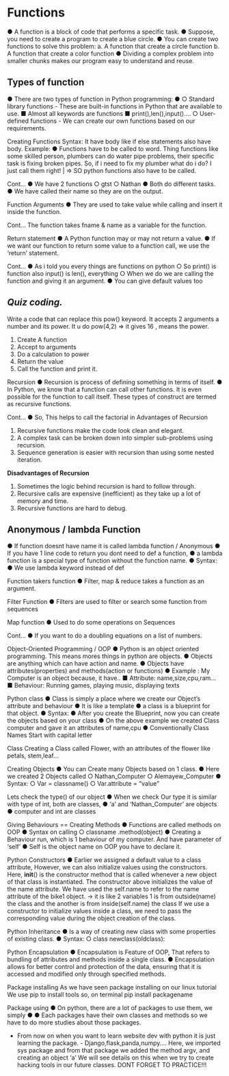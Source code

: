 # Functions
● A function is a block of code that performs a specific
task.
● Suppose, you need to create a program to create a blue
circle.
● You can create two functions to solve this problem:
a. A function that create a circle function
b. A function that create a color function
● Dividing a complex problem into smaller chunks makes
our program easy to understand and reuse.
## Types of function
● There are two types of function in Python programming:
●
○ Standard library functions - These are built-in
functions in Python that are available to use.
■ Almost all keywords are functions
■ print(),len(),input()....
○ User-defined functions - We can create our own
functions based on our requirements.

Creating Functions
Syntax: It have body like if else statements also have
body.
Example:
● Functions have to be called to word. Thing functions like some skilled person, plumbers
can do water pipe problems, their specific task is fixing broken pipes. So, if i need to fix my
plumber what do i do? I just call them right! | => SO python functions also have to be
called.

Cont…
● We have 2 functions
○ gtst
○ Nathan
● Both do different
tasks.
● We have called their
name so they are on
the output.

Function Arguments
● They are used to take value while calling and insert it inside the function.

Cont…
The function takes fname & name
as a variable for the function.

Return statement
● A Python function may or may not return a value.
● If we want our function to return some value to a function call, we use
the ‘return’ statement. 

Cont…
● As i told you every things are functions on python
○ So print() is function also input() is len(), everything
○ When we do we are calling the function and giving it an argument.
● You can give default values too

##  *Quiz coding.*
Write a code that can replace this pow() keyword. It accepts 2 arguments a number and its
power. It u do pow(4,2) => it gives 16 , means the power.
1) Create A function
2) Accept to arguments
3) Do a calculation to power
4) Return the value
5) Call the function and print it.

Recursion
● Recursion is process of defining something in terms of itself.
● In Python, we know that a function can call other functions. It is even possible for the
function to call itself. These types of construct are termed as recursive functions.

Cont…
● So, This helps to call the factorial in
Advantages of Recursion
1. Recursive functions make the code look clean and elegant.
2. A complex task can be broken down into simpler sub-problems using recursion.
3. Sequence generation is easier with recursion than using some nested  iteration.

**Disadvantages of Recursion**
1. Sometimes the logic behind recursion is hard to follow through.
2. Recursive calls are expensive (inefficient) as they take up a lot of memory and time.
3. Recursive functions are hard to debug.

##  Anonymous / lambda Function
● If function doesnt have name it is called lambda function / Anonymous
● If you have 1 line code to return you dont need to def a function,
● a lambda function is a special type of function without the function name.
● Syntax:
● We use lambda keyword instead of def 

Function takers function
● Filter, map & reduce takes a function as an argument.

Filter Function
● Filters are used to filter or search some function from sequences

Map function
● Used to do some operations on Sequences

Cont…
● If you want to do a doubling equations on a list of numbers.

Object-Oriented Programming / OOP
● Python is an object oriented programming. This means mores things in python are
objects.
● Objects are anything which can have action and name.
● Objects have attributes(properties) and methods(action or functions)
● Example : My Computer is an object because, it have..
■ Attribute: name,size,cpu,ram…
■ Behaviour: Running games, playing music, displaying texts

Python class
● Class is simply a place where we create our Object’s attribute and behaviour
● It is like a template
● a class is a blueprint for that object.
● Syntax:
● After you create the Blueprint, now you can create the objects based on your class
● On the above example we created Class computer and gave it an attributes of
name,cpu
● Conventionally Class Names Start with capital letter

Class
Creating a Class called Flower, with an attributes of
the flower like petals, stem,leaf…

Creating Objects
● You can Create many Objects based on 1 class.
● Here we created 2 Objects called
○ Nathan_Computer
○ Alemayew_Computer
● Syntax:
○ Var = classname()
○ Var.attribute = “value”

Lets check the type() of our object
● When we check Our type it is similar with type of int, both
are classes,
● ‘a’ and ‘Nathan_Computer’ are objects
● computer and int are classes

Giving Behaviours == Creating Methods
● Functions are called methods on OOP
● Syntax on calling
○ classname .method(object)
● Creating a Behaviour run, which is 1 behaviour of my
computer. And have parameter of ‘self’
● Self is the object name on OOP you have to declare it.

Python Constructors
● Earlier we assigned a default value to a class attribute,
However, we can also initialize values using the constructors.
Here, __init__() is the constructor method that is called whenever
a new object of that class is instantiated.
The constructor above initializes the value of the name attribute. We
have used the self.name to refer to the name attribute of the bike1
object. -> it is like 2 variables 1 is from outside(name) the class and
the another is from inside(self.name) the class
If we use a constructor to initialize values inside a class, we need
to pass the corresponding value during the object creation of the
class.

Python Inheritance
● Is a way of creating new class with
some properties of existing class.
● Syntax:
○ class newclass(oldclass):

Python Encapsulation
● Encapsulation is Feature of OOP, That refers to
bundling of attributes and methods inside a
single class.
● Encapsulation allows for better control and
protection of the data, ensuring that it is
accessed and modified only through
specified methods.

Package installing
As we have seen package installing on our linux tutorial
We use pip to install tools so, on terminal
pip install packagename

Package using
● On python, there are a lot of packages to use them, we simply
●
● Each packages have their own classes and methods so we have to do more studies about
those packages.
- From now on when you want to learn website dev with python it is just learning the
package. - Django,flask,panda,numpy….
Here, we imported sys package and
from that package we added the method
argv, and creating an object ‘a’
We will see details on this when we try to create hacking tools in our
future classes. DONT FORGET TO PRACTICE!!!
